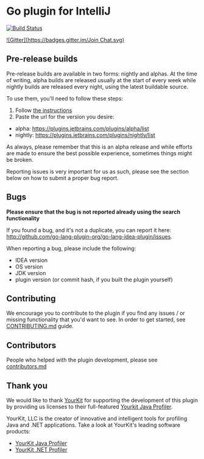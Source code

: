 # Go plugin for IntelliJ
[![Build Status](https://travis-ci.org/go-lang-plugin-org/go-lang-idea-plugin.png?branch=v1.0.0-alpha0)](https://travis-ci.org/go-lang-plugin-org/go-lang-idea-plugin)

[![Gitter](https://badges.gitter.im/Join Chat.svg)](https://gitter.im/go-lang-plugin-org/go-lang-idea-plugin?utm_source=badge&utm_medium=badge&utm_campaign=pr-badge&utm_content=badge)

## Pre-release builds

Pre-release builds are available in two forms: nightly and alphas. At the time
of writing, alpha builds are released usually at the start of every week while
nightly builds are released every night, using the latest buildable source.

To use them, you'll need to follow these steps:

1. Follow [the instructions](https://www.jetbrains.com/idea/help/managing-enterprise-plugin-repositories.html)
1. Paste the url for the version you desire:
 - alpha: https://plugins.jetbrains.com/plugins/alpha/list
 - nightly: https://plugins.jetbrains.com/plugins/nightly/list

As always, please remember that this is an alpha release and while efforts are
made to ensure the best possible experience, sometimes things might be broken.

Reporting issues is very important for us as such, please see the section below
on how to submit a proper bug report.
 
## Bugs

**Please ensure that the bug is not reported already using the search functionality**

If you found a bug, and it's not a duplicate, you can report it here:
<http://github.com/go-lang-plugin-org/go-lang-idea-plugin/issues>.

When reporting a bug, please include the following:
- IDEA version
- OS version
- JDK version
- plugin version (or commit hash, if you built the plugin yourself)

## Contributing

We encourage you to contribute to the plugin if you find any issues / or missing
functionality that you'd want to see. In order to get started, see
[CONTRIBUTING.md](CONTRIBUTING.md) guide.

## Contributors

People who helped with the plugin development, please see [contributors.md](contributors.md)

## Thank you

We would like to thank [YourKit](http://www.yourkit.com) for supporting the development
of this plugin by providing us licenses to their full-featured [Yourkit Java Profiler](http://www.yourkit.com/java/profiler/index.jsp).

YourKit, LLC is the creator of innovative and intelligent tools for profiling
Java and .NET applications. Take a look at YourKit's leading software products:

- [YourKit Java Profiler](http://www.yourkit.com/java/profiler/index.jsp)
- [YourKit .NET Profiler](http://www.yourkit.com/.net/profiler/index.jsp)
